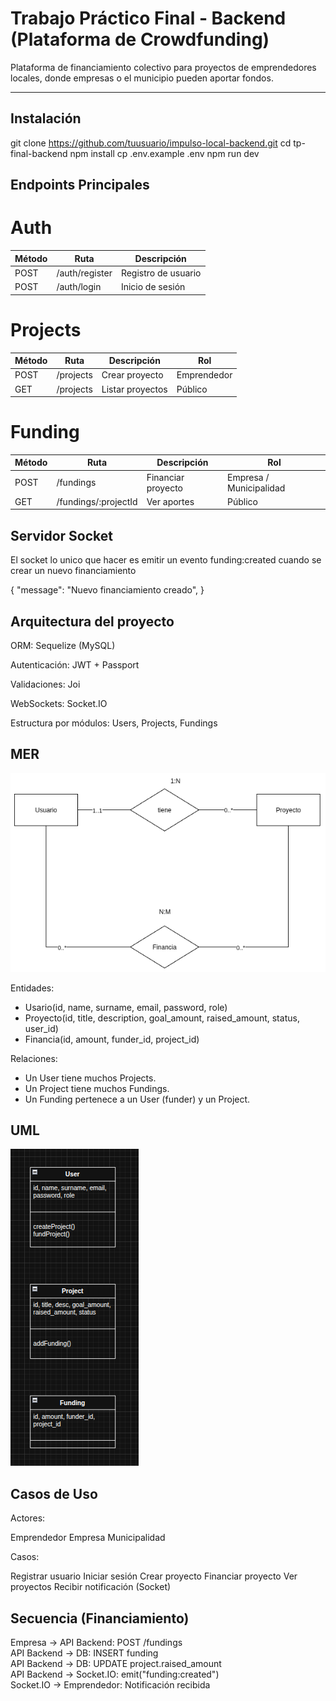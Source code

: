 # Trabajo Práctico Final - Backend (Plataforma de Crowdfunding)

Plataforma de financiamiento colectivo para proyectos de emprendedores locales, donde empresas o el municipio pueden aportar fondos.

---

## Instalación

git clone https://github.com/tuusuario/impulso-local-backend.git
cd tp-final-backend
npm install
cp .env.example .env
npm run dev

## Endpoints Principales

# Auth

| Método | Ruta           | Descripción         |
| ------ | -------------- | ------------------- |
| POST   | /auth/register | Registro de usuario |
| POST   | /auth/login    | Inicio de sesión    |

# Projects

| Método | Ruta      | Descripción      | Rol         |
| ------ | --------- | ---------------- | ----------- |
| POST   | /projects | Crear proyecto   | Emprendedor |
| GET    | /projects | Listar proyectos | Público     |

# Funding

| Método | Ruta                 | Descripción        | Rol                     |
| ------ | -------------------- | ------------------ | ----------------------- |
| POST   | /fundings            | Financiar proyecto | Empresa / Municipalidad |
| GET    | /fundings/:projectId | Ver aportes        | Público                 |

## Servidor Socket

El socket lo unico que hacer es emitir un evento funding:created cuando se crear un nuevo financiamiento

{
"message": "Nuevo financiamiento creado",
}

## Arquitectura del proyecto

ORM: Sequelize (MySQL)

Autenticación: JWT + Passport

Validaciones: Joi

WebSockets: Socket.IO

Estructura por módulos: Users, Projects, Fundings

## MER

![MER](./image.png)

Entidades:

- Usario(id, name, surname, email, password, role)
- Proyecto(id, title, description, goal_amount, raised_amount, status, user_id)
- Financia(id, amount, funder_id, project_id)

Relaciones:

- Un User tiene muchos Projects.
- Un Project tiene muchos Fundings.
- Un Funding pertenece a un User (funder) y un Project.

## UML

![UML](./imgs/image2.png)

## Casos de Uso

Actores:

Emprendedor
Empresa
Municipalidad

Casos:

Registrar usuario
Iniciar sesión
Crear proyecto
Financiar proyecto
Ver proyectos
Recibir notificación (Socket)

## Secuencia (Financiamiento)

Empresa -> API Backend: POST /fundings <br>
API Backend -> DB: INSERT funding <br>
API Backend -> DB: UPDATE project.raised_amount <br>
API Backend -> Socket.IO: emit("funding:created") <br>
Socket.IO -> Emprendedor: Notificación recibida